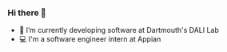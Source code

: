 ### Hi there 👋

- 🔭 I’m currently developing software at Dartmouth's DALI Lab
- 💻 I'm a software engineer intern at Appian
